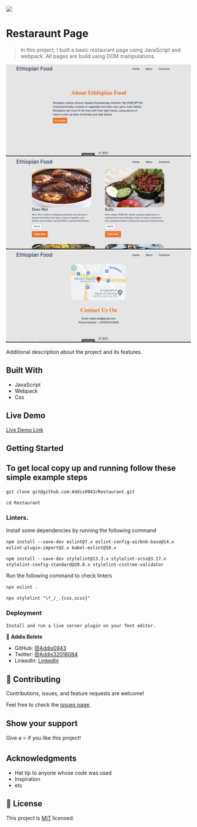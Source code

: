 ![](https://img.shields.io/badge/Microverse-blueviolet)

# Restaraunt Page

> In this project, I built a basic restaurant page using JavaScript and webpack. All pages are build using DOM manipulations.

![screenshot](./assets/home_page.png)
![screenshot](./assets/menu_page.png)
![screenshot](./assets/contact_page.png)

Additional description about the project and its features.

## Built With

- JavaScript
- Webpack
- Css

## Live Demo

[Live Demo Link](https://addis0943.github.io/Restaurant/)

## Getting Started

## To get local copy up and running follow these simple example steps

```
git clone git@github.com:Addis0943/Restaurant.git
```

```
cd Restaurant
```

### Linters.

Install some dependencies by running the following command

```
npm install --save-dev eslint@7.x eslint-config-airbnb-base@14.x eslint-plugin-import@2.x babel-eslint@10.x
```

```
npm install --save-dev stylelint@13.3.x stylelint-scss@3.17.x stylelint-config-standard@20.0.x stylelint-csstree-validator
```

Run the following command to check linters

```
npx eslint .
```

```
npx stylelint "\*_/_.{css,scss}"
```

### Deployment

```
Install and run a live server plugin on your Text editor.
```

👤 **Addis Belete**

- GitHub: [@Addis0943](https://github.com/Addis0943)
- Twitter: [@Addis32018084](https://twitter.com/Addis32018084)
- LinkedIn: [LinkedIn](https://www.linkedin.com/in/addis-belete-134b98191/)

## 🤝 Contributing

Contributions, issues, and feature requests are welcome!

Feel free to check the [issues page](../../issues/).

## Show your support

Give a ⭐️ if you like this project!

## Acknowledgments

- Hat tip to anyone whose code was used
- Inspiration
- etc

## 📝 License

This project is [MIT](./MIT.md) licensed.
